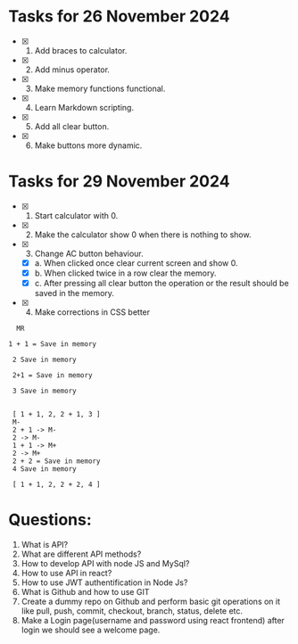 # Tasks for 26 November 2024

- [x] 1.  Add braces to calculator.
- [x] 2.  Add minus operator.
- [x] 3.  Make memory functions functional.
- [x] 4.  Learn Markdown scripting.
- [x] 5.  Add all clear button.
- [x] 6.  Make buttons more dynamic.

# Tasks for 29 November 2024

- [x] 1.  Start calculator with 0.
- [x] 2.  Make the calculator show 0 when there is nothing to show.
- [x] 3. Change AC button behaviour.
  - [x] a. When clicked once clear current screen and show 0.
  - [x] b. When clicked twice in a row clear the memory.
  - [x] c. After pressing all clear button the operation or the result should be saved in the memory.
- [x] 4.  Make corrections in CSS better

```
  MR

1 + 1 = Save in memory

 2 Save in memory

 2+1 = Save in memory

 3 Save in memory


 [ 1 + 1, 2, 2 + 1, 3 ]
 M-
 2 + 1 -> M-
 2 -> M-
 1 + 1 -> M+
 2 -> M+
 2 + 2 = Save in memory
 4 Save in memory

 [ 1 + 1, 2, 2 + 2, 4 ]

```

# Questions:

1.  What is API?
2.  What are different API methods?
3.  How to develop API with node JS and MySql?
4.  How to use API in react?
5.  How to use JWT authentification in Node Js?
6.  What is Github and how to use GIT
7.  Create a dummy repo on Github and perform basic git operations on it like pull, push, commit, checkout, branch, status, delete etc.
8.  Make a Login page(username and password using react frontend) after login we should see a welcome page.
